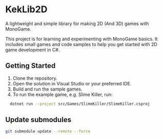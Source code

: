 # KekLib2D

A lightweight and simple library for making 2D (And 3D) games with MonoGame.

This project is for learning and experimenting with MonoGame basics. It includes small games and code samples to help you get started with 2D game development in C#.

## Getting Started

1. Clone the repository.
2. Open the solution in Visual Studio or your preferred IDE.
3. Build and run the sample games.
4. To run the example game, e.g. Slime Killer, run:
```bash
  dotnet run --project src/Games/SlimeKiller/SlimeKiller.csproj
```

## Update submodules
```bash
git submodule update --remote --force
```
